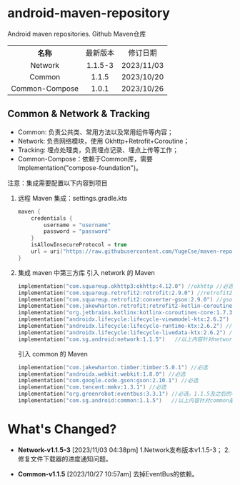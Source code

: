 # android-maven-repository
Android maven repositories. Github Maven仓库

<table style="text-align:center">
   <tr><th>名称</th><td>最新版本</td><td>修订日期</td></tr>
   <tr><td>Network</td><td>1.1.5-3</td><td>2023/11/03</td></tr>
   <tr><td>Common</td><td>1.1.5</td><td>2023/10/20</td></tr>
   <tr><td>Common-Compose</td><td>1.0.1</td><td>2023/10/26</td></tr>
</table>

## Common & Network & Tracking

- Common: 负责公共类、常用方法以及常用组件等内容；
- Network: 负责网络模块，使用 Okhttp+Retrofit+Coroutine；
- Tracking: 埋点处理类，负责埋点记录、埋点上传等工作；
- Common-Compose：依赖于Common库，需要Implementation("compose-foundation")。

注意：集成需要配置以下内容到项目

1. 远程 Maven 集成：settings.gradle.kts
   ```kts
   maven {
       credentials {
           username = "username"
           password = "password"
       }
       isAllowInsecureProtocol = true
       url = uri("https://raw.githubusercontent.com/YugeCse/maven-repos/master/repo")
   }
   ```
2. 集成 maven 中第三方库
   引入 network 的 Maven
   ```kts
   implementation("com.squareup.okhttp3:okhttp:4.12.0") //okhttp //必选
   implementation("com.squareup.retrofit2:retrofit:2.9.0") //retrofit2 //必选
   implementation("com.squareup.retrofit2:converter-gson:2.9.0") //gson //必选
   implementation("com.jakewharton.retrofit:retrofit2-kotlin-coroutines-adapter:0.9.2") //必选
   implementation("org.jetbrains.kotlinx:kotlinx-coroutines-core:1.7.3") //必选
   implementation("androidx.lifecycle:lifecycle-viewmodel-ktx:2.6.2") //必选
   implementation("androidx.lifecycle:lifecycle-runtime-ktx:2.6.2") //必选
   implementation("androidx.lifecycle:lifecycle-livedata-ktx:2.6.2") //必选
   implementation("com.sg.android:network:1.1.5")   //以上内容针对network是必选项，引入network的必须引入以上内容
   ```
   引入 common 的 Maven
   ```kts
   implementation("com.jakewharton.timber:timber:5.0.1") //必选
   implementation("androidx.webkit:webkit:1.8.0") //必选
   implementation("com.google.code.gson:gson:2.10.1") //必选
   implementation("com.tencent:mmkv:1.3.1") //必选
   implementation("org.greenrobot:eventbus:3.3.1") //必选，1.1.5及之后的不再是必选
   implementation("com.sg.android:common:1.1.5")   //以上内容针对common是必选项，引入network的必须引入以上内容
   ```

# What's Changed?

+ **Network-v1.1.5-3** [2023/11/03 04:38pm]
  1.Network发布版本v1.1.5-3；
  2.修复文件下载器的进度通知问题。

+ **Common-v1.1.5** [2023/10/27 10:57am]
  去掉EventBus的依赖。

